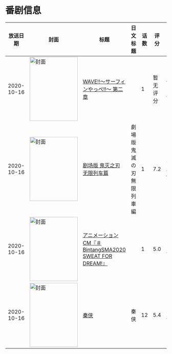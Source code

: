 # 番剧信息

|放送日期|封面|标题|日文标题|话数|评分|评分人数|
|---|---|---|---|---|---|---|
|2020-10-16|<img src="https://lain.bgm.tv/pic/cover/c/ea/ee/320821_0Uide.jpg" alt="封面" style="width:150px;height:200px;object-fit:cover;">|[WAVE!!～サーフィンやっぺ!!～ 第二章](https://bangumi.tv/subject/320821)||1|暂无评分|少于10人评分|
|2020-10-16|<img src="https://lain.bgm.tv/pic/cover/c/3c/64/291494_2kB2n.jpg" alt="封面" style="width:150px;height:200px;object-fit:cover;">|[剧场版 鬼灭之刃 无限列车篇](https://bangumi.tv/subject/291494)|劇場版 鬼滅の刃 無限列車編|1|7.2|5812人评分|
|2020-10-16|<img src="https://lain.bgm.tv/pic/cover/c/93/b9/325903_oS7Qo.jpg" alt="封面" style="width:150px;height:200px;object-fit:cover;">|[アニメーションCM『＃BintangSMA2020 SWEAT FOR DREAM!』](https://bangumi.tv/subject/325903)||1|5.0|11人评分|
|2020-10-16|<img src="https://lain.bgm.tv/pic/cover/c/3a/84/242739_Xox6W.jpg" alt="封面" style="width:150px;height:200px;object-fit:cover;">|[秦侠](https://bangumi.tv/subject/242739)|秦侠|12|5.4|54人评分|
